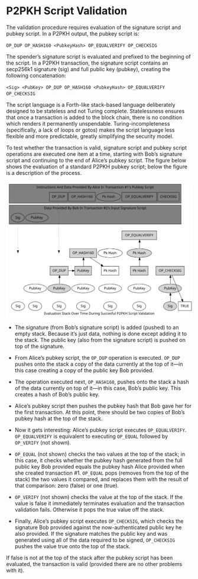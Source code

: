 # P2PKH Script Validation

The validation procedure requires evaluation of the signature script and pubkey script. In a P2PKH output, the pubkey script is:

`OP_DUP OP_HASH160 <PubkeyHash> OP_EQUALVERIFY OP_CHECKSIG`

The spender’s signature script is evaluated and prefixed to the beginning of the script. In a P2PKH transaction, the signature script contains an secp256k1 signature (sig) and full public key (pubkey), creating the following concatenation:

`<Sig> <PubKey> OP_DUP OP_HASH160 <PubkeyHash> OP_EQUALVERIFY OP_CHECKSIG`

The script language is a Forth-like stack-based language deliberately designed to be stateless and not Turing complete. Statelessness ensures that once a transaction is added to the block chain, there is no condition which renders it permanently unspendable. Turing-incompleteness (specifically, a lack of loops or gotos) makes the script language less flexible and more predictable, greatly simplifying the security model.

To test whether the transaction is valid, signature script and pubkey script operations are executed one item at a time, starting with Bob’s signature script and continuing to the end of Alice’s pubkey script. The figure below shows the evaluation of a standard P2PKH pubkey script; below the figure is a description of the process.

<p align="center">
    <img src="img/en-p2pkh-stack.svg"><br>
    <i></i>
</p>

- The signature (from Bob’s signature script) is added (pushed) to an empty stack. Because it’s just data, nothing is done except adding it to the stack. The public key (also from the signature script) is pushed on top of the signature.

- From Alice’s pubkey script, the `OP_DUP` operation is executed. `OP_DUP` pushes onto the stack a copy of the data currently at the top of it—in this case creating a copy of the public key Bob provided.

- The operation executed next, `OP_HASH160`, pushes onto the stack a hash of the data currently on top of it—in this case, Bob’s public key. This creates a hash of Bob’s public key.

- Alice’s pubkey script then pushes the pubkey hash that Bob gave her for the first transaction. At this point, there should be two copies of Bob’s pubkey hash at the top of the stack.

- Now it gets interesting: Alice’s pubkey script executes `OP_EQUALVERIFY`. `OP_EQUALVERIFY` is equivalent to executing `OP_EQUAL` followed by `OP_VERIFY` (not shown).

- `OP_EQUAL` (not shown) checks the two values at the top of the stack; in this case, it checks whether the pubkey hash generated from the full public key Bob provided equals the pubkey hash Alice provided when she created transaction #1. `OP_EQUAL` pops (removes from the top of the stack) the two values it compared, and replaces them with the result of that comparison: zero (false) or one (true).

- `OP_VERIFY` (not shown) checks the value at the top of the stack. If the value is false it immediately terminates evaluation and the transaction validation fails. Otherwise it pops the true value off the stack.

- Finally, Alice’s pubkey script executes `OP_CHECKSIG`, which checks the signature Bob provided against the now-authenticated public key he also provided. If the signature matches the public key and was generated using all of the data required to be signed, `OP_CHECKSIG` pushes the value true onto the top of the stack.

If false is not at the top of the stack after the pubkey script has been evaluated, the transaction is valid (provided there are no other problems with it).
